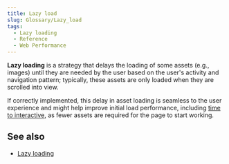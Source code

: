```yaml
---
title: Lazy load
slug: Glossary/Lazy_load
tags:
  - Lazy loading
  - Reference
  - Web Performance
---
```


**Lazy loading** is a strategy that delays the loading of some assets (e.g., images) until they are needed by the user based on the user's activity and navigation pattern; typically, these assets are only loaded when they are scrolled into view.

If correctly implemented, this delay in asset loading is seamless to the user experience and might help improve initial load performance, including [time to interactive](/en-US/docs/Glossary/Time_to_interactive), as fewer assets are required for the page to start working.

## See also

- [Lazy loading](/en-US/docs/Web/Performance/Lazy_loading)
